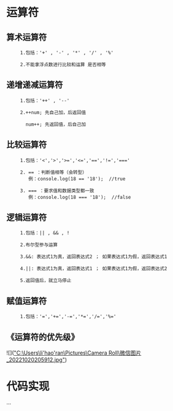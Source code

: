# 运算符

## 算术运算符

         1.包括：'+' , '-' , '*' , '/' , '%'

         2.不能拿浮点数进行比较和运算 是否相等
         
## 递增递减运算符
         1.包括：'++' , '--'
         
         2.++num; 先自己加，后返回值

           num++; 先返回值，后自己加
           
## 比较运算符
         1.包括：'<','>','>=','<=','==','!=','==='
         
         2. == ：判断值相等（会转型）
            例：console.log(18 == '18');  //true

         3. === ：要求值和数据类型都一致
            例：console.log(18 === '18');  //false
            
## 逻辑运算符
        
         1.包括：|| , && , !
         
         2.布尔型参与运算

         3.&&: 表达式1为真，返回表达式2 ； 如果表达式1为假，返回表达式1

         4.||: 表达式1为真，返回表达式1 ； 如果表达式1为假，返回表达式2

         5.返回值后，就立马停止
         
         
## 赋值运算符

         1.包括：'=','+=','-=','*=','/=','%='
    
## 《运算符的优先级》
![](["C:\Users\li'hao'ran\Pictures\Camera Roll\微信图片_20221020205912.jpg"](https://img-blog.csdnimg.cn/20201215092456122.png?x-oss-process=image/watermark,type_ZmFuZ3poZW5naGVpdGk,shadow_10,text_aHR0cHM6Ly9ibG9nLmNzZG4ubmV0L0NtbF9s,size_16,color_FFFFFF,t_70))


# 代码实现
···
<!DOCTYPE html>
<head>
    <script>

     console.log((0.1+0.3) == 0.4);

     var num = 10;
     console.log(num++ + 10);  //20
     console.log(num);     //11

     console.log(NaN && 233);  //NaN

     // 《三目运算符》
     var a =2,b=3;
     function fn() {
        return a>b?5:6;
     }
     var c= fn();        //6
     console.log(c);

     let a1 = 2
     let b1 = (3*a1++) + a1
     console.log(a1)   //3

    </script>
    
</head>
<body>
    
</body>
</html>
```
